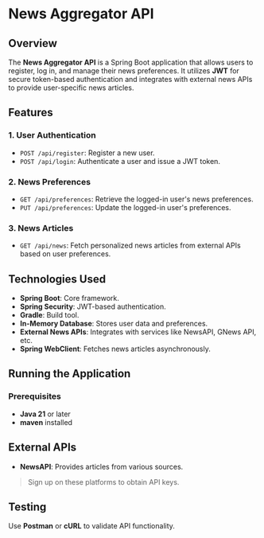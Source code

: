 # News Aggregator API

## Overview

The **News Aggregator API** is a Spring Boot application that allows users to register, log in, and manage their news preferences. It utilizes **JWT** for secure token-based authentication and integrates with external news APIs to provide user-specific news articles.

## Features

### 1. **User Authentication**
- `POST /api/register`: Register a new user.
- `POST /api/login`: Authenticate a user and issue a JWT token.

### 2. **News Preferences**
- `GET /api/preferences`: Retrieve the logged-in user's news preferences.
- `PUT /api/preferences`: Update the logged-in user's preferences.

### 3. **News Articles**
- `GET /api/news`: Fetch personalized news articles from external APIs based on user preferences.

## Technologies Used

- **Spring Boot**: Core framework.
- **Spring Security**: JWT-based authentication.
- **Gradle**: Build tool.
- **In-Memory Database**: Stores user data and preferences.
- **External News APIs**: Integrates with services like NewsAPI, GNews API, etc.
- **Spring WebClient**: Fetches news articles asynchronously.

## Running the Application

### Prerequisites

- **Java 21** or later
- **maven** installed

## External APIs

- **NewsAPI**: Provides articles from various sources.

> Sign up on these platforms to obtain API keys.

## Testing

Use **Postman** or **cURL** to validate API functionality.